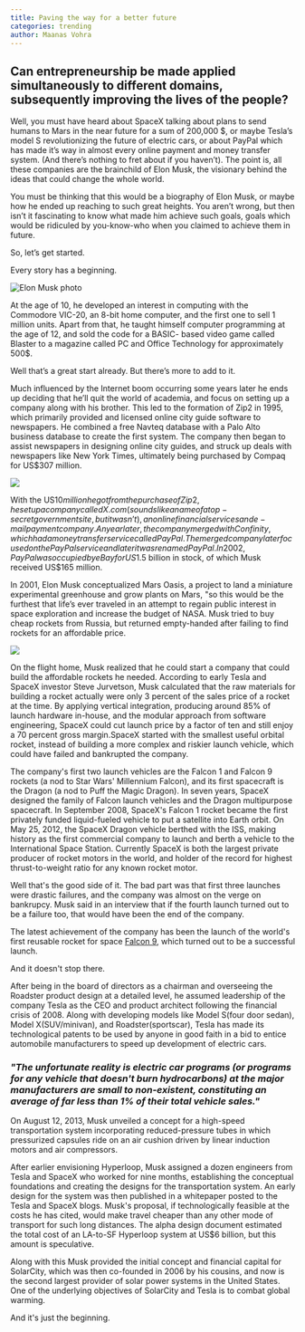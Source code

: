 ```yaml
---
title: Paving the way for a better future
categories: trending
author: Maanas Vohra
---
```



## Can entrepreneurship be made applied simultaneously to different domains, subsequently improving the lives of the people?

Well, you must have heard about SpaceX talking about plans to send humans to Mars in the near future for a sum of 200,000 $, or maybe Tesla’s model S revolutionizing the future of electric cars, or about PayPal which has made it’s way in almost every online payment and money transfer system. (And there’s nothing to fret about if you haven’t). The point is, all these companies are the brainchild of Elon Musk, the visionary behind the ideas that could change the whole world.

You must be thinking that this would be a biography of Elon Musk, or maybe how he ended up reaching to such great heights. You aren’t wrong, but then isn’t it fascinating to know what made him achieve such goals, goals which would be ridiculed by you-know-who when you claimed to achieve them in future.

So, let’s get started.

Every story has a beginning. 

<img class="lazy" src="https://s-media-cache-ak0.pinimg.com/originals/60/d3/f4/60d3f4715ce5d51c0bde9d5178401b51.png" data-original="https://s-media-cache-ak0.pinimg.com/originals/60/d3/f4/60d3f4715ce5d51c0bde9d5178401b51.png" alt="Elon Musk photo">

At the age of 10, he developed an interest in computing with the Commodore VIC-20, an 8-bit home computer, and the first one to sell 1 million units. Apart from that, he taught himself computer programming at the age of 12, and sold the code for a BASIC- based video game called Blaster to a magazine called PC and Office Technology for approximately 500$. 

Well that’s a great start already. But there’s more to add to it.

Much influenced by the Internet boom occurring some years later he ends up deciding that he’ll quit the world of academia, and focus on setting up a company along with his brother. This led to the formation of Zip2 in 1995, which primarily provided and licensed online city guide software to newspapers.  He combined a free Navteq database with a Palo Alto business database to create the first system. The company then began to assist newspapers in designing online city guides, and struck up deals with newspapers like New York Times, ultimately being purchased by Compaq for US$307 million.

<img class="lazy" src="https://www.drupal.org/files/project-images/paypal_logo.jpg" data-original="https://www.drupal.org/files/project-images/paypal_logo.jpg">

With the US$10 million he got from the purchase of Zip2, he set up a company called X.com (sounds like a name of a top-secret government site, but it wasn’t), an online financial services and e-mail payment company. An year later, the company merged with Confinity, which had a money transfer service called PayPal. The merged company later focused on the PayPal service and later it was renamed PayPal. In 2002, PayPal was occupied by eBay for US$1.5 billion in stock, of which Musk received US$165 million. 

In 2001, Elon Musk conceptualized Mars Oasis, a project to land a miniature experimental greenhouse and grow plants on Mars, "so this would be the furthest that life’s ever traveled in an attempt to regain public interest in space exploration and increase the budget of NASA. Musk tried to buy cheap rockets from Russia, but returned empty-handed after failing to find rockets for an affordable price.

<img class="lazy" src="https://www.nasa.gov/sites/default/files/thumbnails/image/39a_aerial1.jpg" data-original="https://www.nasa.gov/sites/default/files/thumbnails/image/39a_aerial1.jpg">

On the flight home, Musk realized that he could start a company that could build the affordable rockets he needed. According to early Tesla and SpaceX investor Steve Jurvetson, Musk calculated that the raw materials for building a rocket actually were only 3 percent of the sales price of a rocket at the time. By applying vertical integration, producing around 85% of launch hardware in-house, and the modular approach from software engineering, SpaceX could cut launch price by a factor of ten and still enjoy a 70 percent gross margin.SpaceX started with the smallest useful orbital rocket, instead of building a more complex and riskier launch vehicle, which could have failed and bankrupted the company.

The company's first two launch vehicles are the Falcon 1 and Falcon 9 rockets (a nod to Star Wars' Millennium Falcon), and its first spacecraft is the Dragon (a nod to Puff the Magic Dragon). In seven years, SpaceX designed the family of Falcon launch vehicles and the Dragon multipurpose spacecraft. In September 2008, SpaceX's Falcon 1 rocket became the first privately funded liquid-fueled vehicle to put a satellite into Earth orbit. On May 25, 2012, the SpaceX Dragon vehicle berthed with the ISS, making history as the first commercial company to launch and berth a vehicle to the International Space Station. Currently SpaceX is both the largest private producer of rocket motors in the world, and holder of the record for highest thrust-to-weight ratio for any known rocket motor. 

Well that's the good side of it. The bad part was that first three launches were drastic failures, and the company was almost on the verge on bankrupcy. Musk said in an interview that if the fourth launch turned out to be a failure too, that would have been the end of the company.

The latest achievement of the company has been the launch of the world's first reusable rocket for space [Falcon 9](https://www.youtube.com/watch?v=dZMf9n2IbSA), which turned out to be a successful launch. 

And it doesn't stop there.

After being in the board of directors as a chairman and overseeing the Roadster product design at a detailed level, he assumed leadership of the company Tesla as the CEO and product architect following the financial crisis of 2008. Along with developing models like Model S(four door sedan), Model X(SUV/minivan), and Roadster(sportscar), Tesla has made its technological patents to be used by anyone in good faith in a bid to entice automobile manufacturers to speed up development of electric cars.
###  _"The unfortunate reality is electric car programs (or programs for any vehicle that doesn't burn hydrocarbons) at the major manufacturers are small to non-existent, constituting an average of far less than 1% of their total vehicle sales."_

On August 12, 2013, Musk unveiled a concept for a high-speed transportation system incorporating reduced-pressure tubes in which pressurized capsules ride on an air cushion driven by linear induction motors and air compressors.

After earlier envisioning Hyperloop, Musk assigned a dozen engineers from Tesla and SpaceX who worked for nine months, establishing the conceptual foundations and creating the designs for the transportation system. An early design for the system was then published in a whitepaper posted to the Tesla and SpaceX blogs. Musk's proposal, if technologically feasible at the costs he has cited, would make travel cheaper than any other mode of transport for such long distances. The alpha design document estimated the total cost of an LA-to-SF Hyperloop system at US$6 billion, but this amount is speculative.

Along with this Musk provided the initial concept and financial capital for SolarCity, which was then co-founded in 2006 by his cousins, and now is the second largest provider of solar power systems in the United States. One of the underlying objectives of SolarCity and Tesla is to combat global warming. 

And it's just the beginning.

